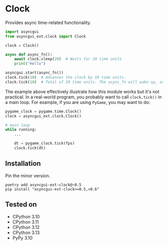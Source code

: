 # Clock

Provides async time-related functionality.

```python
import asyncgui
from asyncgui_ext.clock import Clock

clock = Clock()

async def async_fn():
    await clock.sleep(20)  # Waits for 20 time units
    print("Hello")

asyncgui.start(async_fn())
clock.tick(10)  # Advances the clock by 10 time units.
clock.tick(10)  # Total of 20 time units. The async_fn will wake up, and prints 'Hello'.
```

The example above effectively illustrate how this module works but it's not practical.
In a real-world program, you probably want to call ``clock.tick()`` in a main loop.
For example, if you are using `PyGame`, you may want to do:

```python
pygame_clock = pygame.time.Clock()
clock = asyncgui_ext.clock.Clock()

# main loop
while running:
    ...

    dt = pygame_clock.tick(fps)
    clock.tick(dt)
```

## Installation

Pin the minor version.

```
poetry add asyncgui-ext-clock@~0.5
pip install "asyncgui-ext-clock>=0.5,<0.6"
```

## Tested on

- CPython 3.10
- CPython 3.11
- CPython 3.12
- CPython 3.13
- PyPy 3.10
